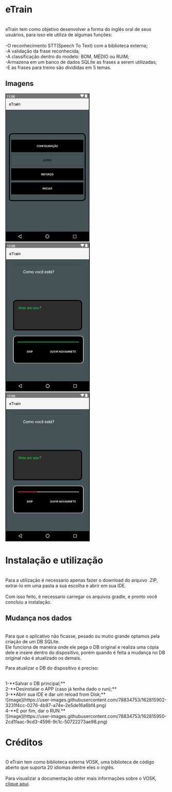 # eTrain

<br>eTrain tem como objetivo desenvolver a forma do inglês oral de seus usuários, para isso ele utiliza de algumas funções:<br/>
<br>-O reconhecimento STT(Speech To Text) com a biblioteca externa;
<br>-A validação da frase reconhecida;
<br>-A classificação dentro do modelo: BOM, MÉDIO ou RUIM;
<br>-Armazena em um banco de dados SQLite as frases a serem utilizadas;
<br>-E as frases para treino são divididas em 5 temas.

## Imagens
![ ](https://github.com/GabrielO-liveira/e-Train/blob/Main/app/src/main/assets/Inicial.png?raw=true)
![ ](https://github.com/GabrielO-liveira/e-Train/blob/Main/app/src/main/assets/Acertou.png?raw=true)
![ ](https://github.com/GabrielO-liveira/e-Train/blob/Main/app/src/main/assets/errou.png?raw=true)



# Instalação e utilização

<br>Para a utilização é necessario apenas fazer o download do arquivo .ZIP, extrai-lo em uma pasta a sua escolha e abrir em sua IDE.<br/>
<br>Com isso feito, é necessario carregar os arquivos gradle, e pronto você concluiu a instalação.<br/>

## Mudança nos dados

<br>Para que o aplicativo não ficasse, pesado ou mutio grande optamos pela criação de um DB SQLite.
<br>Ele funciona de maneira onde ele pega o DB original e realiza uma cópia dele e insere dentro do dispositivo, porém quando é feita a mudança no DB original não é atualizado os demais.
<p>Para atualizar o DB do dispositivo é preciso:<p/>
<br>1-**Salvar o DB principal;**
<br>2-**Desinstalar o APP (caso já tenha dado o run);**
<br>3-**Abrir sua IDE e dar um reload from Disk;**
 <br>![image](https://user-images.githubusercontent.com/78834753/162815902-3231f4cc-0276-4b87-a74e-2e5de16a6bf4.png)
<br>4-**E por fim, dar o RUN.**
<br> ![image](https://user-images.githubusercontent.com/78834753/162815950-2cd1faac-9cd3-4596-9c1c-50722273ae98.png)



 
# Créditos

<br>O eTrain tem como biblioteca externa VOSK, uma biblioteca de código aberto que suporta 20 idiomas dentre eles o inglês.<br/>
<br>Para visualizar a documentação obter mais informações sobre o VOSK, [clique aqui](https://alphacephei.com/vosk/install).<br/>


 
